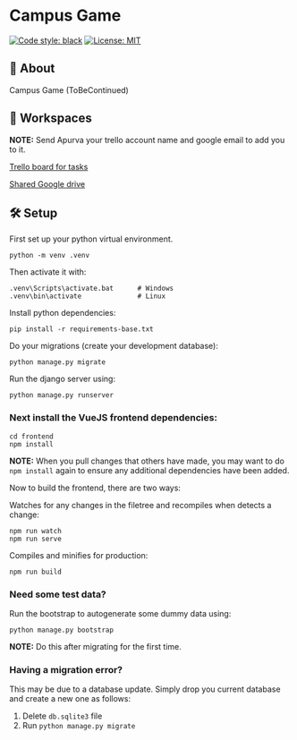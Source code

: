 # Campus Game

[![Code style: black](https://img.shields.io/badge/code%20style-black-000000.svg)](https://github.com/psf/black)
[![License: MIT](https://black.readthedocs.io/en/stable/_static/license.svg)](https://github.com/sorinburghiu2323/Conffiliate/blob/master/LICENSE.md)

## 📖 About

Campus Game (ToBeContinued)

## 🤝 Workspaces

**NOTE:** Send Apurva your trello account name and google email to add you to it.

[Trello board for tasks](https://trello.com/b/jl8CAvTH/kanban-board-group-software-dev)

[Shared Google drive](https://drive.google.com/drive/folders/18fkR52ZooqxcOuMDD-h8JmS94_OvELeL)


## 🛠️ Setup

First set up your python virtual environment.

```
python -m venv .venv
```

Then activate it with:

```
.venv\Scripts\activate.bat      # Windows
.venv\bin\activate              # Linux
```

Install python dependencies:
```
pip install -r requirements-base.txt
```

Do your migrations (create your development database):
```
python manage.py migrate
```

Run the django server using:
```
python manage.py runserver
```

### Next install the VueJS frontend dependencies:

```
cd frontend
npm install
```
**NOTE:** When you pull changes that others have made, you may want to do 
`npm install` again to ensure any additional dependencies have been added.

Now to build the frontend, there are two ways:

Watches for any changes in the filetree and recompiles when detects a change:
```
npm run watch
npm run serve
```

Compiles and minifies for production:
```
npm run build
```

### Need some test data?

Run the bootstrap to autogenerate some dummy data using:
```
python manage.py bootstrap
```
**NOTE:** Do this after migrating for the first time.

### Having a migration error?

This may be due to a database update. Simply drop you current database and create a new one as follows:
1. Delete `db.sqlite3` file
2. Run `python manage.py migrate`